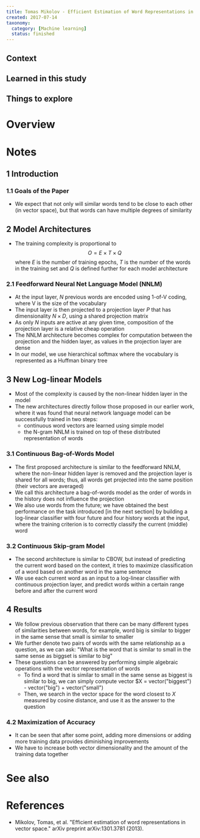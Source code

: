 ```yaml
---
title: Tomas Mikolov - Efficient Estimation of Word Representations in Vector Space (2013)
created: 2017-07-14
taxonomy:
  category: [Machine learning]
  status: finished
---
```


## Context

## Learned in this study

## Things to explore

# Overview

# Notes
## 1 Introduction
### 1.1 Goals of the Paper
* We expect that not only will similar words tend to be close to each other (in vector space), but that words can have multiple degrees of similarity

## 2 Model Architectures
* The training complexity is proportional to
$$
O = E \times T \times Q
$$
where $E$ is the number of training epochs, $T$ is the number of the words in the training set and $Q$ is defined further for each model architecture

### 2.1 Feedforward Neural Net Language Model (NNLM)
* At the input layer, $N$ previous words are encoded using 1-of-V coding, where V is the size of the vocabulary
* The input layer is then projected to a projection layer $P$ that has dimensionality $N \times D$, using a shared projection matrix
* As only $N$ inputs are active at any given time, composition of the projection layer is a relative cheap operation
* The NNLM architecture becomes complex for computation between the projection and the hidden layer, as values in the projection layer are dense
* In our model, we use hierarchical softmax where the vocabulary is represented as a Huffman binary tree

## 3 New Log-linear Models
* Most of the complexity is caused by the non-linear hidden layer in the model
* The new architectures directly follow those proposed in our earlier work, where it was found that neural network language model can be successfully trained in two steps:
	* continuous word vectors are learned using simple model
	* the N-gram NNLM is trained on top of these distributed representation of words

### 3.1 Continuous Bag-of-Words Model
* The first proposed architecture is similar to the feedforward NNLM, where the non-linear hidden layer is removed and the projection layer is shared for all words; thus, all words get projected into the same position (their vectors are averaged)
* We call this architecture a bag-of-words model as the order of words in the history does not influence the projection
* We also use words from the future; we have obtained the best performance on the task introduced [in the next section] by building a log-linear classifier with four future and four history words at the input, where the training criterion is to correctly classify the current (middle) word

### 3.2 Continuous Skip-gram Model
* The second architecture is similar to CBOW, but instead of predicting the current word based on the context, it tries to maximize classification of a word based on another word in the same sentence
* We use each current word as an input to a log-linear classifier with continuous projection layer, and predict words within a certain range before and after the current word

## 4 Results
* We follow previous observation that there can be many different types of similarities between words, for example, word big is similar to bigger in the same sense that small is similar to smaller
* We further denote two pairs of words with the same relationship as a question, as we can ask: "What is the word that is similar to small in the same sense as biggset is similar to big"
* These questions can be answered by performing simple algebraic operations with the vector representation of words
	* To find a word that is similar to small in the same sense as biggest is similar to big, we can simply compute vector $X = vector("biggest") - vector("big") + vector("small")
	* Then, we search in the vector space for the word closest to $X$ measured by cosine distance, and use it as the answer to the question

### 4.2 Maximization of Accuracy
* It can be seen that after some point, adding more dimensions or adding more training data provides diminishing improvements
* We have to increase both vector dimensionality and the amount of the training data together

# See also

# References
* Mikolov, Tomas, et al. "Efficient estimation of word representations in vector space." arXiv preprint arXiv:1301.3781 (2013).
